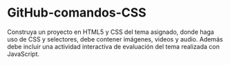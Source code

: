 # GitHub-comandos-CSS
Construya un proyecto en HTML5 y CSS del tema asignado, donde haga uso de CSS y selectores, debe contener imágenes, videos y audio. Además debe incluir una actividad interactiva de evaluación del tema realizada con JavaScript.

